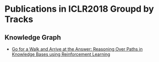 # Publications in ICLR2018 Groupd by Tracks
## Knowledge Graph
- [Go for a Walk and Arrive at the Answer: Reasoning Over Paths in Knowledge Bases using Reinforcement Learning](./ddz_ICLR2018/README.md)
